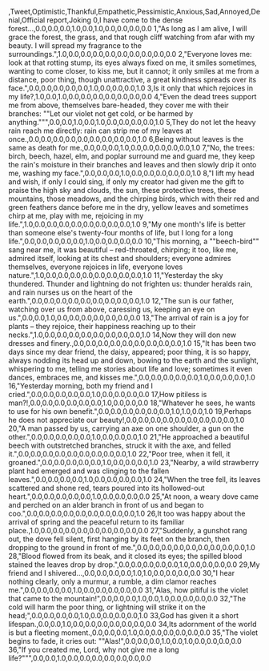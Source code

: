 ,Tweet,Optimistic,Thankful,Empathetic,Pessimistic,Anxious,Sad,Annoyed,Denial,Official report,Joking
0,I have come to the dense forest...,0.0,0.0,0.0,1.0,0.0,1.0,0.0,0.0,0.0,0.0
1,"As long as I am alive, I will grace the forest, the grass, and that rough cliff watching from afar with my beauty. I will spread my fragrance to the surroundings.",1.0,0.0,0.0,0.0,0.0,0.0,0.0,0.0,0.0,0.0
2,"Everyone loves me: look at that rotting stump, its eyes always fixed on me, it smiles sometimes, wanting to come closer, to kiss me, but it cannot; it only smiles at me from a distance, poor thing, though unattractive, a great kindness spreads over its face.",0.0,0.0,0.0,0.0,0.0,1.0,0.0,0.0,0.0,1.0
3,Is it only that which rejoices in my life?,1.0,0.0,1.0,0.0,0.0,0.0,0.0,0.0,0.0,0.0
4,"Even the dead trees support me from above, themselves bare-headed, they cover me with their branches: ""Let our violet not get cold, or be harmed by anything.""",0.0,0.0,1.0,0.0,1.0,0.0,0.0,0.0,0.0,1.0
5,They do not let the heavy rain reach me directly: rain can strip me of my leaves at once.,0.0,0.0,0.0,0.0,0.0,0.0,0.0,0.0,0.0,1.0
6,Being without leaves is the same as death for me.,0.0,0.0,0.0,1.0,0.0,0.0,0.0,0.0,0.0,1.0
7,"No, the trees: birch, beech, hazel, elm, and poplar surround me and guard me, they keep the rain's moisture in their branches and leaves and then slowly drip it onto me, washing my face.",0.0,0.0,0.0,1.0,0.0,0.0,0.0,0.0,0.0,1.0
8,"I lift my head and wish, if only I could sing, if only my creator had given me the gift to praise the high sky and clouds, the sun, these protective trees, these mountains, those meadows, and the chirping birds, which with their red and green feathers dance before me in the dry, yellow leaves and sometimes chirp at me, play with me, rejoicing in my life.",1.0,0.0,0.0,0.0,0.0,0.0,0.0,0.0,0.0,1.0
9,"My one month's life is better than someone else's twenty-four months of life, but I long for a long life.",0.0,0.0,0.0,0.0,0.0,1.0,0.0,0.0,0.0,0.0
10,"This morning, a ""beech-bird"" sang near me, it was beautiful – red-throated, chirping; it too, like me, admired itself, looking at its chest and shoulders; everyone admires themselves, everyone rejoices in life, everyone loves nature.",1.0,0.0,0.0,0.0,0.0,0.0,0.0,0.0,0.0,1.0
11,"Yesterday the sky thundered. Thunder and lightning do not frighten us: thunder heralds rain, and rain nurses us on the heart of the earth.",0.0,0.0,0.0,0.0,0.0,0.0,0.0,0.0,0.0,1.0
12,"The sun is our father, watching over us from above, caressing us, keeping an eye on us.",0.0,0.0,1.0,0.0,0.0,0.0,0.0,0.0,0.0,0.0
13,"The arrival of rain is a joy for plants – they rejoice, their happiness reaching up to their necks.",1.0,0.0,0.0,0.0,0.0,0.0,0.0,0.0,0.0,1.0
14,Now they will don new dresses and finery.,0.0,0.0,0.0,0.0,0.0,0.0,0.0,0.0,0.0,1.0
15,"It has been two days since my dear friend, the daisy, appeared; poor thing, it is so happy, always nodding its head up and down, bowing to the earth and the sunlight, whispering to me, telling me stories about life and love; sometimes it even dances, embraces me, and kisses me.",0.0,0.0,0.0,0.0,0.0,1.0,0.0,0.0,0.0,1.0
16,"Yesterday morning, both my friend and I cried.",0.0,0.0,0.0,0.0,0.0,1.0,0.0,0.0,0.0,0.0
17,How pitiless is man?!,0.0,0.0,0.0,0.0,0.0,0.0,1.0,0.0,0.0,0.0
18,"Whatever he sees, he wants to use for his own benefit.",0.0,0.0,0.0,0.0,0.0,0.0,1.0,1.0,0.0,1.0
19,Perhaps he does not appreciate our beauty!,0.0,0.0,0.0,0.0,0.0,0.0,0.0,0.0,0.0,1.0
20,"A man passed by us, carrying an axe on one shoulder, a gun on the other.",0.0,0.0,0.0,0.0,0.0,1.0,0.0,0.0,0.0,1.0
21,"He approached a beautiful beech with outstretched branches, struck it with the axe, and felled it.",0.0,0.0,0.0,0.0,0.0,0.0,0.0,0.0,0.0,1.0
22,"Poor tree, when it fell, it groaned.",0.0,0.0,0.0,0.0,0.0,1.0,0.0,0.0,0.0,1.0
23,"Nearby, a wild strawberry plant had emerged and was clinging to the fallen leaves.",0.0,0.0,0.0,0.0,1.0,0.0,0.0,0.0,0.0,1.0
24,"When the tree fell, its leaves scattered and shone red, tears poured into its hollowed-out heart.",0.0,0.0,0.0,0.0,0.0,1.0,0.0,0.0,0.0,0.0
25,"At noon, a weary dove came and perched on an alder branch in front of us and began to coo.",0.0,0.0,0.0,0.0,0.0,0.0,0.0,0.0,0.0,1.0
26,It too was happy about the arrival of spring and the peaceful return to its familiar place.,1.0,0.0,0.0,0.0,0.0,0.0,0.0,0.0,0.0,0.0
27,"Suddenly, a gunshot rang out, the dove fell silent, first hanging by its feet on the branch, then dropping to the ground in front of me.",0.0,0.0,0.0,0.0,0.0,0.0,0.0,0.0,0.0,1.0
28,"Blood flowed from its beak, and it closed its eyes; the spilled blood stained the leaves drop by drop.",0.0,0.0,0.0,0.0,0.0,1.0,0.0,0.0,0.0,0.0
29,My friend and I shivered...,0.0,0.0,0.0,0.0,1.0,1.0,0.0,0.0,0.0,0.0
30,"I hear nothing clearly, only a murmur, a rumble, a dim clamor reaches me.",0.0,0.0,0.0,0.0,1.0,0.0,0.0,0.0,0.0,0.0
31,"Alas, how pitiful is the violet that came to the mountain!",0.0,0.0,0.0,1.0,0.0,1.0,0.0,0.0,0.0,0.0
32,"The cold will harm the poor thing, or lightning will strike it on the head;",0.0,0.0,0.0,0.0,1.0,0.0,0.0,0.0,0.0,1.0
33,God has given it a short lifespan.,0.0,0.0,1.0,0.0,0.0,0.0,0.0,0.0,0.0,0.0
34,Its adornment of the world is but a fleeting moment.,0.0,0.0,0.0,1.0,0.0,0.0,0.0,0.0,0.0,0.0
35,"The violet begins to fade, it cries out: ""Alas!",0.0,0.0,0.0,1.0,0.0,1.0,0.0,0.0,0.0,0.0
36,"If you created me, Lord, why not give me a long life?""",0.0,0.0,1.0,0.0,0.0,0.0,0.0,0.0,0.0,0.0
